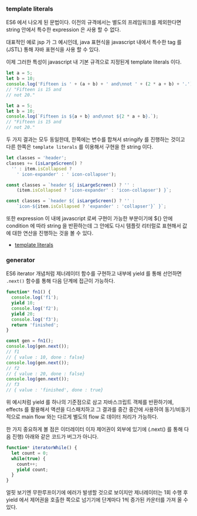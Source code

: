 ### template literals

ES6 에서 나오게 된 문법이다. 이전의 규격에서는 별도의 프레임워크를 제외한다면 string 안에서 특수한 expression 은 사용 할 수 없다.

대표적인 예로 jsp 가 그 예시인데, java 표현식을 javascript 내에서 특수한 tag 를 (JSTL) 통해 자바 표현식을 사용 할 수 있다.

이제 그러한 특성이 javascript 내 기본 규격으로 지정된게 template literals 이다.

```javascript
let a = 5;
let b = 10;
console.log('Fifteen is ' + (a + b) + ' and\nnot ' + (2 * a + b) + '.');
// "Fifteen is 15 and
// not 20."

let a = 5;
let b = 10;
console.log(`Fifteen is ${a + b} and\nnot ${2 * a + b}.`);
// "Fifteen is 15 and
// not 20."
```

두 가지 결과는 모두 동일한데, 한쪽에는 변수를 합쳐서 stringify 를 진행하는 것이고 다른 한쪽은 `template literals` 를 이용해서
구현을 한 string 이다.

```javascript
let classes = 'header';
classes += (isLargeScreen() ?
  '' : item.isCollapsed ?
    ' icon-expander' : ' icon-collapser');

const classes = `header ${ isLargeScreen() ? '' :
    (item.isCollapsed ? 'icon-expander' : 'icon-collapser') }`;

const classes = `header ${ isLargeScreen() ? '' :
    `icon-${item.isCollapsed ? 'expander' : 'collapser'}` }`;
```

또한 expression 이 내에 javascript 로써 구현이 가능한 부분이기에 ${} 안에 condition 에 따라 string 을 반환하는데 그 안에도
다시 템플릿 리터럴로 표현해서 값에 대한 연산을 진행하는 것을 볼 수 있다.

- [template literals](https://developer.mozilla.org/en-US/docs/Web/JavaScript/Reference/Template_literals)

### generator

ES6 iterator 개념처럼 제너레이터 함수를 구현하고 내부에 yield 를 통해 선언하면 `.next()` 함수를 통해
다음 단계에 접근이 가능하다.

```javascript
function* fn1() {
  console.log('f1');
  yield 10;
  console.log('f2');
  yield 20;
  console.log('f3');
  return 'finished';
}

const gen = fn1();
console.log(gen.next());
// f1
// { value : 10, done : false}
console.log(gen.next());
// f2
// { value : 20, done : false}
console.log(gen.next());
// f3
// { value : 'finished', done : true}
```

위 예시처럼 yield 를 하나의 기준점으로 삼고 자바스크립트 객체를 반환하기에, effects 를 활용해서 액션을 디스패치하고 그 결과를 중간 중간에
사용하여 동기/비동기적으로 main flow 와는 다르게 별도의 flow 로 데이터 처리가 가능하다.

한 가지 중요하게 볼 점은 이터레이터 이자 제어권이 외부에 있기에 (.next() 를 통해 다음 진행) 아래와 같은 코드가 버그가 아니다.

```javascript
function* iteratorWhile() {
  let count = 0;
  while(true) {
    count++;
    yield count;
  }
}
```

얼핏 보기엔 무한루프이기에 에러가 발생할 것으로 보이지만 제너레이터는 1회 수행 후 yield 에서 제어권을 호출한 쪽으로 넘기기에 단계마다 1씩
증가된 카운터를 가져 올 수 있다.